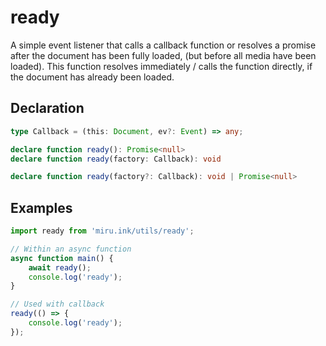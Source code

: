 # ready <Badge text="v0.1.0" />

A simple event listener that calls a callback function or resolves a promise after the document has 
been fully loaded, (but before all media have been loaded). This function resolves immediately / 
calls the function directly, if the document has already been loaded.

## Declaration

```ts
type Callback = (this: Document, ev?: Event) => any;

declare function ready(): Promise<null>
declare function ready(factory: Callback): void

declare function ready(factory?: Callback): void | Promise<null>
```

## Examples

```ts
import ready from 'miru.ink/utils/ready';

// Within an async function
async function main() {
    await ready();
    console.log('ready');
}

// Used with callback
ready(() => {
    console.log('ready');
});
```
